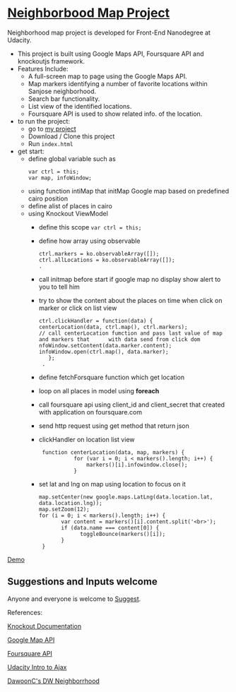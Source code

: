 # [Neighborbood Map Project](https://github.com/AyaatELdor/Neighborhood-Map)

Neighborhood map project is developed for Front-End Nanodegree at Udacity.

* This project is built using Google Maps API, Foursquare API and knockoutjs framework.
* Features Include: 
  * A full-screen map to page using the Google Maps API.
  * Map markers identifying a number of favorite locations within Sanjose neighborhood.
  * Search bar functionality.
  * List view of the identified locations.
  * Foursquare API is used to show related info. of the location.
* to run the project:
  - go to [my project](https://github.com/AyaatELdor/Neighborhood-Map)
  - Download / Clone this project
  - Run `index.html`
* get start:
  * define global variable such as
       ```
       var ctrl = this;
       var map, infoWindow;
       ```
  * using function intiMap that initMap Google map based on predefined cairo position
  * define alist of places in cairo
  * using Knockout ViewModel
    * define this scope ``` var ctrl = this; ```
    * define how array using observable 
    
          
          ctrl.markers = ko.observableArray([]);
          ctrl.allLocations = ko.observableArray([]);
          .
          
    * call initmap before start if google map no display show alert to you to tell him
    * try to show the content about the places on time when click on marker or click on list view
    
           
          ctrl.clickHandler = function(data) {
          centerLocation(data, ctrl.map(), ctrl.markers); 
          // call centerLocation fumction and pass last value of map and markers that      with data send from click dom
          nfoWindow.setContent(data.marker.content);
          infoWindow.open(ctrl.map(), data.marker);
             };
           .
           
    * define  fetchForsquare function which get location
    * loop on all places in model using **foreach**
    * call foursquare api using client_id and client_secret that created with application on foursquare.com
    * send http request using get method that return json
    * clickHandler on location list view
    
            
           function centerLocation(data, map, markers) { 
                     for (var i = 0; i < markers().length; i++) {
                         markers()[i].infowindow.close();
                     }
           
      
    * set lat and lng on map using location to focus on it
       
          map.setCenter(new google.maps.LatLng(data.location.lat,      data.location.lng));
          map.setZoom(12);
          for (i = 0; i < markers().length; i++) {
                 var content = markers()[i].content.split('<br>');
                 if (data.name === content[0]) {
                       toggleBounce(markers()[i]);
                 }
           } 

[Demo](http://subratrout.github.io/neighborhood-map)

## Suggestions and Inputs welcome

Anyone and everyone is welcome to [Suggest](CONTRIBUTING.md).

References:

[Knockout Documentation](http://knockoutjs.com/documentation/introduction.html)

[Google Map API](https://developers.google.com/maps/documentation/javascript/tutorial)

[Foursquare API](https://developer.foursquare.com)

[Udacity Intro to Ajax](https://www.udacity.com/course/ud110)

[DawoonC's DW Neighborrhood](https://github.com/DawoonC/dw-neighborhood)
